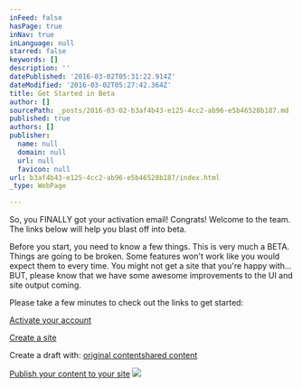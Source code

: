 ```yaml
---
inFeed: false
hasPage: true
inNav: true
inLanguage: null
starred: false
keywords: []
description: ''
datePublished: '2016-03-02T05:31:22.914Z'
dateModified: '2016-03-02T05:27:42.364Z'
title: Get Started in Beta
author: []
sourcePath: _posts/2016-03-02-b3af4b43-e125-4cc2-ab96-e5b46528b187.md
published: true
authors: []
publisher:
  name: null
  domain: null
  url: null
  favicon: null
url: b3af4b43-e125-4cc2-ab96-e5b46528b187/index.html
_type: WebPage

---
```

So, you FINALLY got your activation email! Congrats! Welcome to the team. The links below will help you blast off into beta.

Before you start, you need to know a few things. This is very much a BETA. Things are going to be broken. Some features won't work like you would expect them to every time. You might not get a site that you're happy with... BUT, please know that we have some awesome improvements to the UI and site output coming.

Please take a few minutes to check out the links to get started:

[Activate your account][0]

[Create a site][1]

Create a draft with: [original content][2][shared content][3]

[Publish your content to your site][4]
![](https://the-grid-user-content.s3-us-west-2.amazonaws.com/47a71a76-e58f-4d80-b9bd-185b64804330.jpg)

[0]: https://thegrid.ai/thegridsupport/beta-activation/
[1]: https://thegrid.ai/thegridsupport/how-to-create-a-new-site-on-the-grid/
[2]: https://thegrid.ai/thegridsupport/add-an-image-to-a-post/
[3]: https://thegrid.ai/thegridsupport/share-content-from-the-web/
[4]: https://thegrid.ai/thegridsupport/how-to-publish-a-post/